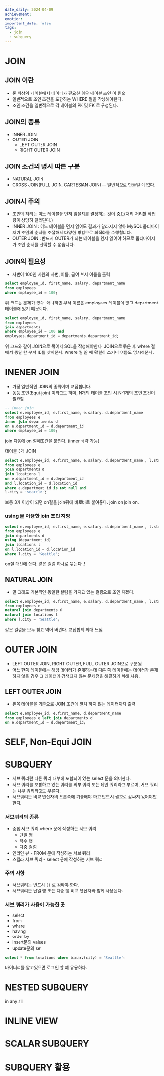 ```yaml
---
date_daily: 2024-04-09
achievement: 
emotion: 
important_date: false
tags:
  - join
  - subquery
---
```

# JOIN

## JOIN 이란
- 둘 이상의 테이블에서 데이터가 필요한 경우 테이블 조인  이 필요
- 일반적으로 조인 조건을 포함하는 WHERE 절을 작성해야한다.
- 조인 조건을 일반적으로 각 테이블의 PK 및 FK 로 구성된다.

## JOIN의 종류
- INNER JOIN
- OUTER JOIN
	- LEFT OUTER JOIN
	- RIGHT OUTER JOIN

## JOIN 조건의 명시 따른 구분
- NATURAL JOIN
- CROSS JOIN(FULL JOIN, CARTESIAN JOIN) -- 일반적으로 만들일 이 없다.

## JOIN시 주의
- 조인의 처리는 어느 테이블을 먼저 읽을지를 결정하는 것이 중요(처리 처리할 작업량이 상당히 달라딘다.)
- INNER JOIN : 어느 테이블을 먼저 읽어도 결과가 달라지지 않아 MySQL 옵티마이저가 조인의 순서를 조절해서 다양한 방법으로 최적화를 수행합니다.
- OUTER JOIN : 반드시 OUTER가 되는 테이블을 먼저 읽어야 하므로 옵티마이저가 조인 순서를 선택할 수 없습니다.

## JOIN의 필요성
- 사번이 100인 사원의 사번, 이름, 급여 부서 이름을 출력
```SQL
select employee_id, first_name, salary, department_name
from employees
where employee_id = 100;
```

위 코드는 문제가 있다. 왜냐하면 부서 이름은 employees 테이블에 없고 department 테이블에 있기 떄문이다.
```SQL
select employee_id, first_name, salary, department_name
from employees
join departments
where employee_id = 100 and 
employees.department_id = departments.department_id;
```

위 코드와 같이 JOIN으로 묶어서 SQL을 작성해야한다. JOIN으로 묶은 후 where 절에서 동일 한 부서 ID를 찾아준다. where 절 쓸 때 확실히 스키마 이름도 명시해준다.
# INENER JOIN

- 가장 일반적인 JOIN의 종류이며 교집합니다.
- 동등 조인(Equi-join) 이라고도 하며, N개의 테이블 조인 시 N-1개의 조인 조건이 필요함
```SQL
-- inner join
select e.employee_id, e.first_name, e.salary, d.department_name
from employees e
inner join departments d
on e.department_id = d.department_id
where employee_id = 100;
```
join 다음에 on 절에조건을 붙인다. (inner 생략 가능)

테이블 3개 JOIN
```SQL
select e.employee_id, e.first_name, e.salary, d.department_name , l.street_address
from employees e
join departments d 
join locations l
on e.department_id = d.department_id
and l.location_id = d.location_id
where e.department_id is not null and
l.city = 'Seattle';
```
보통 3개 이상이 되면 on절을 join뒤에 바로바로 붙여준다. join on join on.

### using 을 이용한 join 조건 지정

```SQL
select e.employee_id, e.first_name, e.salary, d.department_name , l.street_address
from employees e
join departments d
using (department_id)
join locations l
on l.location_id = d.location_id
where l.city = 'Seattle';
```
on절 대신에 쓴다. 같은 컬럼 하나로 묶는다..!


## NATURAL JOIN
- 말 그래도 기본적인 동일한 컬럼을 가지고 있는 컬럼으로 조인 하겠다.
```SQL
select e.employee_id, e.first_name, e.salary, d.department_name , l.street_address
from employees e
natural join departments d
natural join locations l
where l.city = 'Seattle';
```
같은 컬럼을 모두 찾고 엮어 버린다. 교집합의 최대 느낌.

# OUTER JOIN

- LEFT OUTER JOIN, RIGHT OUTER, FULL OUTER JOIN으로 구분됨
- 어느 한쪽 테이블에는 해당 데이터가 존재하는데 다른 쪽 테이블에는 데이터가 존재하지 않을 경우 그 데이터가 검색되지 않는 문제점을 해결하기 위해 사용.

## LEFT OUTER JOIN
- 왼쪽 테이블을 기준으로 JOIN 조건에 일치 하지 않는 데이터까지 출력

```sql
select e.employee_id, e.first_name, d.department_name
from employees e left join departments d
on e.department_id = d.department_id;
```


# SELF, Non-Equi JOIN

# SUBQUERY

- 서브 쿼리란 다른 쿼리 내부에 포함되어 있는 select 문을 의미한다.
- 서브 쿼리를 포함하고 있는 쿼리를 외부 쿼리 또는 메인 쿼리라고 부르며, 서브 쿼리는 내부 쿼리라고도 부른다.
- 서브쿼리는 비교 연산자의 오른쪽에 기술해야 하고 반드시 괄호로 감싸져 있어야만한다.

### 서브쿼리의 종류
- 중첩 서브 쿼리 where 문에 작성하는 서브 쿼리
	- 단일 행
	- 복수 행
	- 다중 컬럼
- 인라인 뷰 - FROM 문에 작성하는 서브 쿼리
- 스칼라 서브 쿼리 - select 문에 작성하는 서브 쿼리

### 주의 사항
- 서브쿼리는 반드시 `()` 로 감싸야 한다.
- 서브쿼리는 단일 행 또는 다중 행 비교 연산자와 함께 사용된다.

### 서브 쿼리가 사용이 가능한 곳
- select
- from
- where
- having
- order by
- insert문의 values
- update문의 set

```sql
select * from locations where binary(city) = 'Seattle';
```

바이너리를 알고있으면 로그인 할 떄 유용하다.
# NESTED SUBQUERY

in any all



# INLINE VIEW

# SCALAR SUBQUERY

# SUBQUERY 활용

